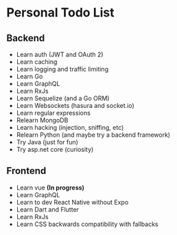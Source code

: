 # Personal Todo List

## Backend
 - Learn auth (JWT and OAuth 2)
 - Learn caching
 - Learn logging and traffic limiting
 - Learn Go
 - Learn GraphQL
 - Learn RxJs
 - Learn Sequelize (and a Go ORM)
 - Learn Websockets (hasura and socket.io)
 - Learn regular expressions
 - Relearn MongoDB
 - Learn hacking (injection, sniffing, etc)
 - Relearn Python  (and maybe try a backend framework)
 - Try Java (just for fun)
 - Try asp.net core (curiosity)

## Frontend
- Learn vue **(In progress)**
- Learn GraphQL
- Learn to dev React Native without Expo
- Learn Dart and Flutter
- Learn RxJs
- Learn CSS backwards compatibility with fallbacks